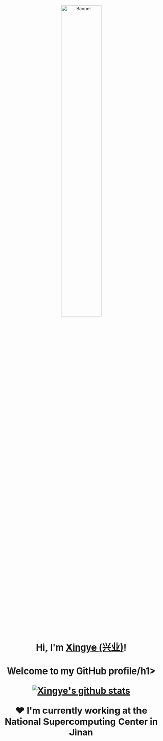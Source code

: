 <p align="center">
  <a href="https://www.douyin.com/user/self?from_tab_name=main&modal_id=7415401421195037952&showTab=like">
    <img src="pl.gif" alt="Banner" width="50%" height="50%">
  </a>
</p>

<h1 align="center">Hi, I'm <a href="https://gityesm.github.io/">Xingye (兴业)</a>!</h1>
<h1 align="center">Welcome to my GitHub profile/h1>

<p align="center">
  <a href="https://github.com/GitYesm"><img src="https://github-readme-stats.vercel.app/api?username=GitYesm&hide_border=true&show_icons=true" alt="Xingye's github stats"></a>
</p>

<p align="center">❤ I'm currently working at the National Supercomputing Center in Jinan</p>

